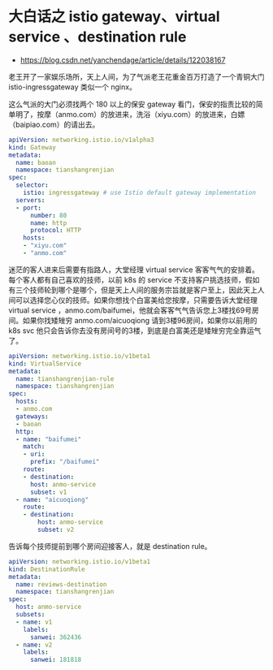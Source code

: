 # 大白话之 istio gateway、virtual service 、destination rule

* https://blog.csdn.net/yanchendage/article/details/122038167

老王开了一家娱乐场所，天上人间，为了气派老王花重金百万打造了一个青铜大门 istio-ingressgateway 类似一个 nginx。

这么气派的大门必须找两个 180 以上的保安 gateway 看门，保安的指责比较的简单明了，按摩（anmo.com）的放进来，洗浴（xiyu.com）的放进来，白嫖（baipiao.com）的请出去。

```yaml
apiVersion: networking.istio.io/v1alpha3
kind: Gateway
metadata:
  name: baoan
  namespace: tianshangrenjian
spec:
  selector:
    istio: ingressgateway # use Istio default gateway implementation
  servers:
  - port:
      number: 80
      name: http
      protocol: HTTP
    hosts:
    - "xiyu.com"
    - "anmo.com"
```

迷茫的客人进来后需要有指路人，大堂经理 virtual service 客客气气的安排着。每个客人都有自己喜欢的技师，以前 k8s 的 service 不支持客户挑选技师，假如有三个技师轮到哪个是哪个，但是天上人间的服务宗旨就是客户至上，因此天上人间可以选择您心仪的技师。如果你想找个白富美给您按摩，只需要告诉大堂经理 virtual service ，anmo.com/baifumei，他就会客客气气告诉您上3楼找69号房间。如果你找矮矬穷 anmo.com/aicuoqiong 请到3楼96房间，如果你以前用的 k8s svc 他只会告诉你去没有房间号的3楼，到底是白富美还是矮矬穷完全靠运气了。

```yaml
apiVersion: networking.istio.io/v1beta1
kind: VirtualService
metadata:
  name: tianshangrenjian-rule
  namespace: tianshangrenjian
spec:
  hosts:
  - anmo.com
  gateways:
  - baoan
  http:
  - name: "baifumei"
    match:
    - uri:
      prefix: "/baifumei"
    route:
    - destination:
      host: anmo-service
      subset: v1
  - name: "aicuoqiong"
    route:
    - destination:
        host: anmo-service
        subset: v2

```

告诉每个技师提前到哪个房间迎接客人，就是 destination rule。

```yaml
apiVersion: networking.istio.io/v1beta1
kind: DestinationRule
metadata:
  name: reviews-destination
  namespace: tianshangrenjian
spec:
  host: anmo-service
  subsets:
  - name: v1
    labels:
      sanwei: 362436
  - name: v2
    labels:
      sanwei: 181818

```
